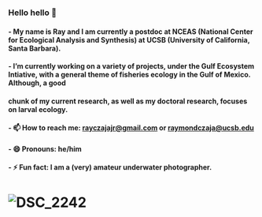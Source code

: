 ### Hello hello 👋

#### - My name is Ray and I am currently a postdoc at NCEAS (National Center for Ecological Analysis and Synthesis) at UCSB (University of California, Santa Barbara).
#### - I’m currently working on a variety of projects, under the Gulf Ecosystem Intiative, with a general theme of fisheries ecology in the Gulf of Mexico. Although, a good 
#### chunk of my current research, as well as my doctoral research, focuses on larval ecology.
#### - 📫 How to reach me: rayczajajr@gmail.com or raymondczaja@ucsb.edu
#### - 😄 Pronouns: he/him
#### - ⚡ Fun fact: I am a (very) amateur underwater photographer.


# ![DSC_2242](https://github.com/RayCzajaJr/RayCzajaJr/assets/121678954/f5bfd628-cb30-4ad6-a224-58c74e6496ed)
